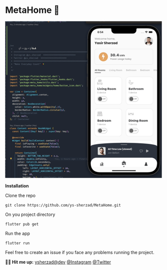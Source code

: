 # MetaHome 👑


![](MetaHomeScreenshot.png)

**Installation**

Clone the repo
```
git clone https://github.com/ys-sherzad/MetaHome.git
```
On you project directory

```
flutter pub get
```

Run the app
```
flutter run
```

Feel free to create an issue if you face any problems running the project.

**💬🥂 Hit me up:**
[ysherzad@dev](https://ysherzad.dev)
[@Instagram](https://www.instagram.com/ys.sherzad/)
[@Twitter](https://twitter.com/ys_sherzad) 